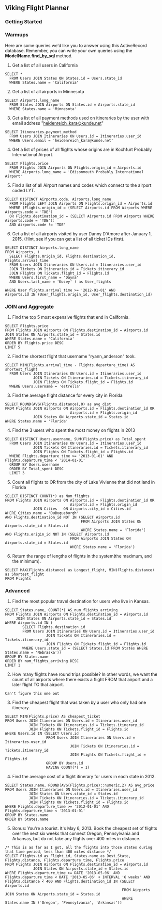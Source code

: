 ## Viking Flight Planner

### Getting Started



### Warmups

Here are some queries we'd like you to answer using this ActiveRecord database. Remember, you can write your own queries using the **ModelName.find_by_sql** method.

1. Get a list of all users in California  
  ```
  SELECT * 
    FROM Users JOIN States ON States.id = Users.state_id 
    WHERE States.name = 'California'
  ```

2. Get a list of all airports in Minnesota  
  ```
  SELECT Airports.long_name
    FROM States JOIN Airports ON States.id = Airports.state_id
    WHERE States.name = 'Minnesota'
  ``` 

3. Get a list of all payment methods used on itineraries by the user with email address "heidenreich_kara@kunde.net"  
  ```
  SELECT Itineraries.payment_method
    FROM Users JOIN Itineraries ON Users.id = Itineraries.user_id
    WHERE Users.email = 'heidenreich_kara@kunde.net'
  ```  

4. Get a list of prices of all flights whose origins are in Kochfurt Probably International Airport.  
  ```
  SELECT Flights.price
    FROM Flights JOIN Airports ON Flights.origin_id = Airports.id
    WHERE Airports.long_name = 'Edisonmouth Probably International Airport'
  ```

5. Find a list of all Airport names and codes which connect to the airport coded LYT.  
  ```
  SELECT DISTINCT Airports.code, Airports.long_name
    FROM Flights LEFT JOIN Airports ON Flights.origin_id = Airports.id
    WHERE (Flights.origin_id = (SELECT Airports.id FROM Airports WHERE Airports.code = 'TDE')
    OR Flights.destination_id = (SELECT Airports.id FROM Airports WHERE Airports.code = 'TDE'))
    AND Airports.code != 'TDE'
  ```

6. Get a list of all airports visited by user Danny D'Amore after January 1, 2015. (Hint, see if you can get a list of all ticket IDs first).  
  ```
  SELECT DISTINCT Airports.long_name 
  FROM Airports, (
    SELECT Flights.Origin_id, Flights.destination_id, Flights.arrival_time
    FROM Users JOIN Itineraries ON Users.id = Itineraries.user_id
    JOIN Tickets ON Itineraries.id = Tickets.itinerary_id
    JOIN Flights ON Tickets.flight_id = Flights.id
    WHERE Users.first_name = 'Dayna' 
    AND Users.last_name = 'Kozey' ) as User_flights

  WHERE User_flights.arrival_time >= '2012-01-01' AND
  Airports.id IN (User_flights.origin_id, User_flights.destination_id)
  ```


### JOIN and Aggregate
1. Find the top 5 most expensive flights that end in California.  
  ```
  SELECT Flights.price
  FROM Flights JOIN Airports ON Flights.destination_id = Airports.id
  JOIN States ON Airports.state_id = States.id
  WHERE States.name = 'California'
  ORDER BY Flights.price DESC
  LIMIT 5
  ```

2. Find the shortest flight that username "ryann_anderson" took.  
  ```
  SELECT MIN(Flights.arrival_time - Flights.departure_time) AS shortest_flight
    FROM Users JOIN Itineraries ON Users.id = Itineraries.user_id
               JOIN Tickets ON Itineraries.id = Tickets.itinerary_id
               JOIN Flights ON Tickets.flight_id = Flights.id
    WHERE Users.username = 'estrella'
  ```

3. Find the average flight distance for every city in Florida  
  ```
  SELECT ROUND(AVG(Flights.distance),0) as avg_dist
  FROM Flights JOIN Airports ON Airports.id = Flights.destination_id OR 
                                Airports.id = Flights.origin_id
               JOIN States ON Airports.state_id = States.id
  WHERE States.name = 'Florida'
  ```

4. Find the 3 users who spent the most money on flights in 2013  
  ```
  SELECT DISTINCT Users.username, SUM(Flights.price) as Total_spent
    FROM Users JOIN Itineraries ON Users.id = Itineraries.user_id
               JOIN Tickets ON Itineraries.id = Tickets.itinerary_id
               JOIN Flights ON Tickets.flight_id = Flights.id
    WHERE Flights.departure_time >= '2013-01-01' AND Flights.departure_time < '2014-01-01'
    GROUP BY Users.username
    ORDER BY Total_spent DESC
    LIMIT 3
  ```

5. Count all flights to OR from the city of Lake Vivienne that did not land in Florida  
  ```
  SELECT DISTINCT COUNT(*) as Num_flights
  FROM Flights JOIN Airports ON Airports.id = Flights.destination_id OR
                                Airports.id = Flights.origin_id
               JOIN Cities   ON Airports.city_id = Cities.id
  WHERE Cities.name = 'DuBuqueburgh' 
  AND Flights.destination_id NOT IN (SELECT Airports.id
                                     FROM Airports JOIN States ON Airports.state_id = States.id
                                     WHERE States.name = 'Florida')
  AND Flights.origin_id NOT IN (SELECT Airports.id
                                FROM Airports JOIN States ON Airports.state_id = States.id
                                WHERE States.name = 'Florida')
  ```


6. Return the range of lengths of flights in the system(the maximum, and the minimum).  
  ```
  SELECT MAX(Flights.distance) as Longest_flight, MIN(Flights.distance) as Shortest_flight
  FROM Flights
  ```

### Advanced
1. Find the most popular travel destination for users who live in Kansas.
  ```
  SELECT States.name, COUNT(*) AS num_flights_arriving
  FROM Flights JOIN Airports ON Flights.destination_id = Airports.id
       JOIN States ON Airports.state_id = States.id
  WHERE Airports.id IN (
          SELECT Flights.destination_id
          FROM Users JOIN Itineraries ON Users.id = Itineraries.user_id
                     JOIN Tickets ON Itineraries.id = Tickets.itinerary_id
                     JOIN Flights ON Tickets.flight_id = Flights.id
          WHERE Users.state_id = (SELECT States.id FROM States WHERE States.name = 'Nebraska'))
  GROUP BY States.name
  ORDER BY num_flights_arriving DESC
  LIMIT 1
  ```

2. How many flights have round trips possible? In other words, we want the count of all airports where there exists a flight FROM that airport and a later flight TO that airport.
  ```
  Can't figure this one out
  ```

3. Find the cheapest flight that was taken by a user who only had one itinerary.
  ```
  SELECT MIN(Flights.price) AS cheapest_ticket
  FROM Users JOIN Itineraries ON Users.id = Itineraries.user_id
             JOIN Tickets ON Itineraries.id = Tickets.itinerary_id
             JOIN Flights ON Tickets.flight_id = Flights.id
  WHERE Users.id IN (SELECT Users.id
                     FROM Users JOIN Itineraries ON Users.id = Itineraries.user_id
                                JOIN Tickets ON Itineraries.id = Tickets.itinerary_id
                                JOIN Flights ON Tickets.flight_id = Flights.id
                     GROUP BY Users.id
                     HAVING COUNT(*) = 1)
  ```

4. Find the average cost of a flight itinerary for users in each state in 2012.
  ```
  SELECT States.name, ROUND(AVG(Flights.price)::numeric,2) AS avg_price
  FROM Users JOIN Itineraries ON Users.id = Itineraries.user_id
             JOIN States ON Users.state_id = States.id
             JOIN Tickets ON Itineraries.id = Tickets.itinerary_id
             JOIN Flights ON Tickets.flight_id = Flights.id
  WHERE Flights.departure_time >= '2012-01-01' AND Flights.departure_time < '2013-01-01'
  GROUP BY States.name
  ORDER BY States.name
  ```

5. Bonus: You're a tourist. It's May 6, 2013. Book the cheapest set of flights over the next six weeks that connect Oregon, Pennsylvania and Arkansas, but do not take any flights over 400 miles in distance.
  ```
  /* This is as far as I got, all the flights into those states during that time period, less than 400 miles distance */
  SELECT Flights.id as Flight_id, States.name as Dest_State, Flights.distance, Flights.departure_time, Flights.price
  FROM Flights JOIN Airports ON Flights.destination_id = Airports.id
               JOIN States ON Airports.state_id = States.id
  WHERE Flights.departure_time >= DATE '2013-05-06' AND Flights.departure_time < DATE '2013-05-06' + INTERVAL '6 weeks' AND
  Flights.distance < 400 AND Flights.destination_id IN (SELECT Airports.id 
                                                        FROM Airports JOIN States ON Airports.state_id = States.id
                                                        WHERE States.name IN ('Oregon', 'Pennsylvania', 'Arkansas'))
  ```                                                      


